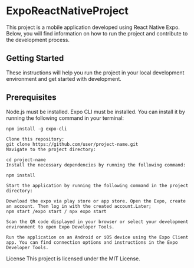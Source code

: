 # ExpoReactNativeProject

This project is a mobile application developed using React Native Expo. Below, you will find information on how to run the project and contribute to the development process.

## Getting Started

These instructions will help you run the project in your local development environment and get started with development.

## Prerequisites

Node.js must be installed.
Expo CLI must be installed. You can install it by running the following command in your terminal:


```
npm install -g expo-cli

Clone this repository:
git clone https://github.com/user/project-name.git
Navigate to the project directory:

cd project-name
Install the necessary dependencies by running the following command:

npm install

Start the application by running the following command in the project directory:

Download the expo via play store or app store. Open the Expo, create an account. Then log in with the created account.Later; 
npm start /expo start / npx expo start

Scan the QR code displayed in your browser or select your development environment to open Expo Developer Tools.

Run the application on an Android or iOS device using the Expo Client app. You can find connection options and instructions in the Expo Developer Tools.
```


License
This project is licensed under the MIT License.